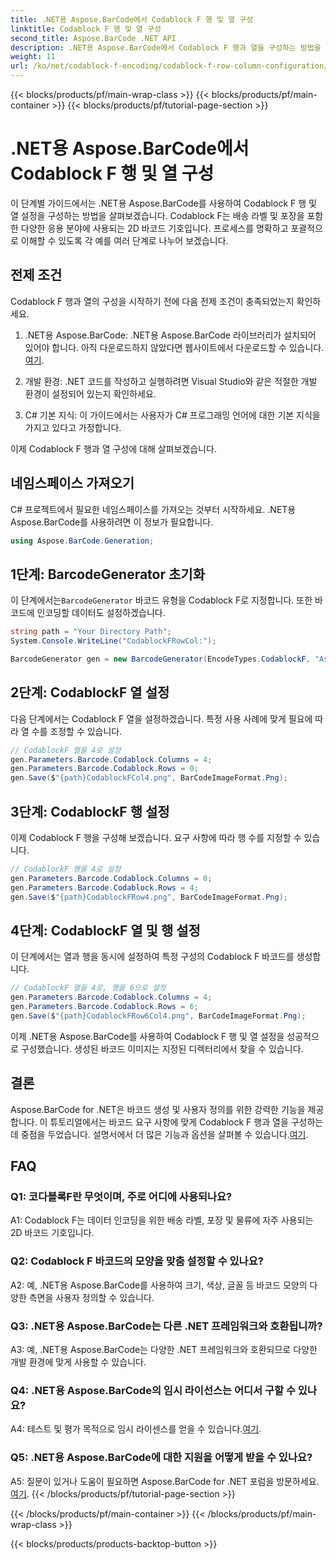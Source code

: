 ```yaml
---
title: .NET용 Aspose.BarCode에서 Codablock F 행 및 열 구성
linktitle: Codablock F 행 및 열 구성
second_title: Aspose.BarCode .NET API
description: .NET용 Aspose.BarCode에서 Codablock F 행과 열을 구성하는 방법을 알아보세요. 다양한 애플리케이션을 위한 맞춤형 2D 바코드를 생성합니다.
weight: 11
url: /ko/net/codablock-f-encoding/codablock-f-row-column-configuration/
---
```


{{< blocks/products/pf/main-wrap-class >}}
{{< blocks/products/pf/main-container >}}
{{< blocks/products/pf/tutorial-page-section >}}

# .NET용 Aspose.BarCode에서 Codablock F 행 및 열 구성

이 단계별 가이드에서는 .NET용 Aspose.BarCode를 사용하여 Codablock F 행 및 열 설정을 구성하는 방법을 살펴보겠습니다. Codablock F는 배송 라벨 및 포장을 포함한 다양한 응용 분야에 사용되는 2D 바코드 기호입니다. 프로세스를 명확하고 포괄적으로 이해할 수 있도록 각 예를 여러 단계로 나누어 보겠습니다.

## 전제 조건

Codablock F 행과 열의 구성을 시작하기 전에 다음 전제 조건이 충족되었는지 확인하세요.

1.  .NET용 Aspose.BarCode: .NET용 Aspose.BarCode 라이브러리가 설치되어 있어야 합니다. 아직 다운로드하지 않았다면 웹사이트에서 다운로드할 수 있습니다.[여기](https://releases.aspose.com/barcode/net/).

2. 개발 환경: .NET 코드를 작성하고 실행하려면 Visual Studio와 같은 적절한 개발 환경이 설정되어 있는지 확인하세요.

3. C# 기본 지식: 이 가이드에서는 사용자가 C# 프로그래밍 언어에 대한 기본 지식을 가지고 있다고 가정합니다.

이제 Codablock F 행과 열 구성에 대해 살펴보겠습니다.

## 네임스페이스 가져오기

C# 프로젝트에서 필요한 네임스페이스를 가져오는 것부터 시작하세요. .NET용 Aspose.BarCode를 사용하려면 이 정보가 필요합니다.

```csharp
using Aspose.BarCode.Generation;
```

## 1단계: BarcodeGenerator 초기화

 이 단계에서는`BarcodeGenerator` 바코드 유형을 Codablock F로 지정합니다. 또한 바코드에 인코딩할 데이터도 설정하겠습니다.

```csharp
string path = "Your Directory Path";
System.Console.WriteLine("CodablockFRowCol:");

BarcodeGenerator gen = new BarcodeGenerator(EncodeTypes.CodablockF, "Aspose.Barcode");
```

## 2단계: CodablockF 열 설정

다음 단계에서는 Codablock F 열을 설정하겠습니다. 특정 사용 사례에 맞게 필요에 따라 열 수를 조정할 수 있습니다.

```csharp
// CodablockF 열을 4로 설정
gen.Parameters.Barcode.Codablock.Columns = 4;
gen.Parameters.Barcode.Codablock.Rows = 0;
gen.Save($"{path}CodablockFCol4.png", BarCodeImageFormat.Png);
```

## 3단계: CodablockF 행 설정

이제 Codablock F 행을 구성해 보겠습니다. 요구 사항에 따라 행 수를 지정할 수 있습니다.

```csharp
// CodablockF 행을 4로 설정
gen.Parameters.Barcode.Codablock.Columns = 0;
gen.Parameters.Barcode.Codablock.Rows = 4;
gen.Save($"{path}CodablockFRow4.png", BarCodeImageFormat.Png);
```

## 4단계: CodablockF 열 및 행 설정

이 단계에서는 열과 행을 동시에 설정하여 특정 구성의 Codablock F 바코드를 생성합니다.

```csharp
// CodablockF 열을 4로, 행을 6으로 설정
gen.Parameters.Barcode.Codablock.Columns = 4;
gen.Parameters.Barcode.Codablock.Rows = 6;
gen.Save($"{path}CodablockFRow6Col4.png", BarCodeImageFormat.Png);
```

이제 .NET용 Aspose.BarCode를 사용하여 Codablock F 행 및 열 설정을 성공적으로 구성했습니다. 생성된 바코드 이미지는 지정된 디렉터리에서 찾을 수 있습니다.

## 결론

 Aspose.BarCode for .NET은 바코드 생성 및 사용자 정의를 위한 강력한 기능을 제공합니다. 이 튜토리얼에서는 바코드 요구 사항에 맞게 Codablock F 행과 열을 구성하는 데 중점을 두었습니다. 설명서에서 더 많은 기능과 옵션을 살펴볼 수 있습니다.[여기](https://reference.aspose.com/barcode/net/).

## FAQ

### Q1: 코다블록F란 무엇이며, 주로 어디에 사용되나요?

A1: Codablock F는 데이터 인코딩을 위한 배송 라벨, 포장 및 물류에 자주 사용되는 2D 바코드 기호입니다.

### Q2: Codablock F 바코드의 모양을 맞춤 설정할 수 있나요?

A2: 예, .NET용 Aspose.BarCode를 사용하여 크기, 색상, 글꼴 등 바코드 모양의 다양한 측면을 사용자 정의할 수 있습니다.

### Q3: .NET용 Aspose.BarCode는 다른 .NET 프레임워크와 호환됩니까?

A3: 예, .NET용 Aspose.BarCode는 다양한 .NET 프레임워크와 호환되므로 다양한 개발 환경에 맞게 사용할 수 있습니다.

### Q4: .NET용 Aspose.BarCode의 임시 라이선스는 어디서 구할 수 있나요?

 A4: 테스트 및 평가 목적으로 임시 라이센스를 얻을 수 있습니다.[여기](https://purchase.aspose.com/temporary-license/).

### Q5: .NET용 Aspose.BarCode에 대한 지원을 어떻게 받을 수 있나요?

 A5: 질문이 있거나 도움이 필요하면 Aspose.BarCode for .NET 포럼을 방문하세요.[여기](https://forum.aspose.com/c/barcode/13).
{{< /blocks/products/pf/tutorial-page-section >}}

{{< /blocks/products/pf/main-container >}}
{{< /blocks/products/pf/main-wrap-class >}}

{{< blocks/products/products-backtop-button >}}
